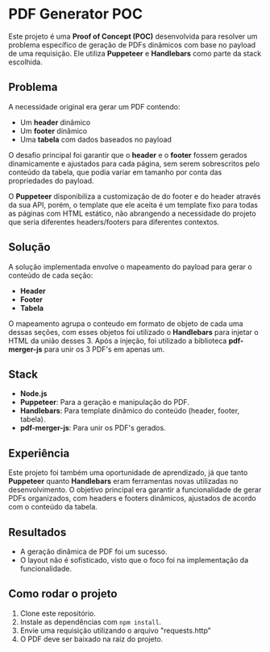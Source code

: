 # PDF Generator POC

Este projeto é uma **Proof of Concept (POC)** desenvolvida para resolver um problema específico de geração de PDFs dinâmicos com base no payload de uma requisição. Ele utiliza **Puppeteer** e **Handlebars** como parte da stack escolhida.

## Problema

A necessidade original era gerar um PDF contendo:

- Um **header** dinâmico
- Um **footer** dinâmico
- Uma **tabela** com dados baseados no payload

O desafio principal foi garantir que o **header** e o **footer** fossem gerados dinamicamente e ajustados para cada página, sem serem sobrescritos pelo conteúdo da tabela, que podia variar em tamanho por conta das propriedades do payload.

O **Puppeteer** disponibiliza a customização de do footer e do header através da sua API, porém, o template que ele aceita é um template fixo para todas as páginas com HTML estático, não abrangendo a necessidade do projeto que seria diferentes headers/footers para diferentes contextos.

## Solução

A solução implementada envolve o mapeamento do payload para gerar o conteúdo de cada seção:

- **Header**
- **Footer**
- **Tabela**

O mapeamento agrupa o conteudo em formato de objeto de cada uma dessas seções, com esses objetos foi utilizado o **Handlebars** para injetar o HTML da união desses 3.
Após a injeção, foi utilizado a biblioteca **pdf-merger-js** para unir os 3 PDF's em apenas um.

## Stack

- **Node.js**
- **Puppeteer**: Para a geração e manipulação do PDF.
- **Handlebars**: Para template dinâmico do conteúdo (header, footer, tabela).
- **pdf-merger-js**: Para unir os PDF's gerados.

## Experiência

Este projeto foi também uma oportunidade de aprendizado, já que tanto **Puppeteer** quanto **Handlebars** eram ferramentas novas utilizadas no desenvolvimento. O objetivo principal era garantir a funcionalidade de gerar PDFs organizados, com headers e footers dinâmicos, ajustados de acordo com o conteúdo da tabela.

## Resultados

- A geração dinâmica de PDF foi um sucesso.
- O layout não é sofisticado, visto que o foco foi na implementação da funcionalidade.

## Como rodar o projeto

1. Clone este repositório.
2. Instale as dependências com `npm install`.
3. Envie uma requisição utilizando o arquivo "requests.http"
4. O PDF deve ser baixado na raiz do projeto.
